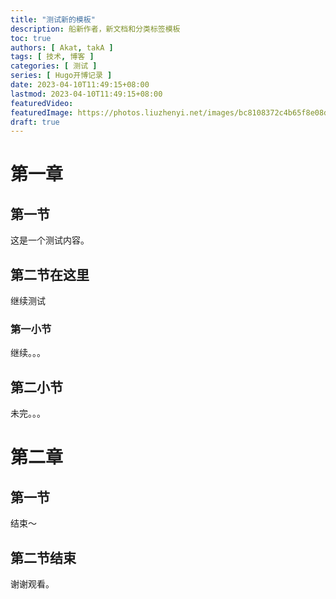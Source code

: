 ```yaml
---
title: "测试新的模板"
description: 船新作者，新文档和分类标签模板
toc: true
authors: [ Akat, takA ]
tags: [ 技术, 博客 ]
categories: [ 测试 ]
series: [ Hugo开博记录 ]
date: 2023-04-10T11:49:15+08:00
lastmod: 2023-04-10T11:49:15+08:00
featuredVideo:
featuredImage: https://photos.liuzhenyi.net/images/bc8108372c4b65f8e08d331bd6807b3f.jpg
draft: true
---
```

# 第一章
## 第一节
这是一个测试内容。
## 第二节在这里
继续测试
### 第一小节
继续。。。
## 第二小节
未完。。。
# 第二章
## 第一节
结束～
## 第二节结束
谢谢观看。